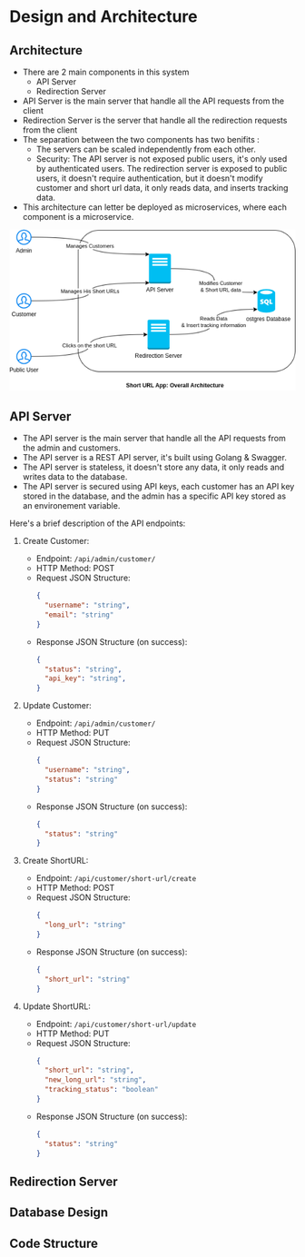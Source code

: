 # Design and Architecture

## Architecture 
- There are 2 main components in this system
    - API Server
    - Redirection Server
- API Server is the main server that handle all the API requests from the client
- Redirection Server is the server that handle all the redirection requests from the client
- The separation between the two components has two benifits : 
    - The servers can be scaled independently from each other.
    - Security: The API server is not exposed public users, it's only used by authenticated users. The redirection server is exposed to public users, it doesn't require authentication, but it doesn't modify customer and short url data, it only reads data, and inserts tracking data.
- This architecture can letter be deployed as microservices, where each component is a microservice.

<p align="center"><img src="images/ArchitectureDiagrams.drawio.png"/></p>

## API Server
- The API server is the main server that handle all the API requests from the admin and customers.
- The API server is a REST API server, it's built using Golang & Swagger.
- The API server is stateless, it doesn't store any data, it only reads and writes data to the database.
- The API server is secured using API keys, each customer has an API key stored in the database, and the admin has a specific API key stored as an environement variable.

Here's a brief description of the API endpoints:
1. Create Customer:
   - Endpoint: `/api/admin/customer/`
   - HTTP Method: POST
   - Request JSON Structure:
     ```json
     {
       "username": "string",
       "email": "string"
     }
     ```
   - Response JSON Structure (on success):
     ```json
     {
       "status": "string",
       "api_key": "string",
     }
     ```

2. Update Customer:
   - Endpoint: `/api/admin/customer/`
   - HTTP Method: PUT
   - Request JSON Structure:
     ```json
     {
       "username": "string",
       "status": "string"
     }
     ```
   - Response JSON Structure (on success):
     ```json
     {
       "status": "string"
     }
     ```

3. Create ShortURL:
   - Endpoint: `/api/customer/short-url/create`
   - HTTP Method: POST
   - Request JSON Structure:
     ```json
     {
       "long_url": "string"
     }
     ```
   - Response JSON Structure (on success):
     ```json
     {
       "short_url": "string"
     }
     ```

4. Update ShortURL:
   - Endpoint: `/api/customer/short-url/update`
   - HTTP Method: PUT
   - Request JSON Structure:
     ```json
     {
       "short_url": "string",
       "new_long_url": "string",
       "tracking_status": "boolean"
     }
     ```
   - Response JSON Structure (on success):
     ```json
     {
       "status": "string"
     }
     ```

## Redirection Server

## Database Design

## Code Structure
